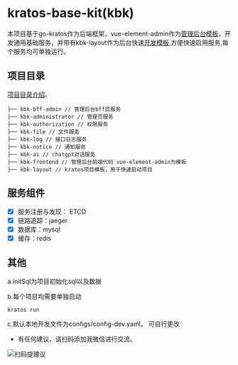 # kratos-base-kit(kbk)
本项目基于go-kratos作为后端框架，vue-element-admin作为[管理后台模板](https://github.com/ZQCard/kbk-frontend)，开发通用基础服务，并带有kbk-layout作为后台快速[开发模板](https://github.com/ZQCard/kbk-layout),方便快速启用服务,每个服务均可单独运行。

## 项目目录

[项目目录介绍](https://go-kratos.dev/blog/go-project-layout/)。


```
├── kbk-bff-admin // 管理后台bff层服务
├── kbk-administrator // 管理员服务
├── kbk-authorization // 权限服务
├── kbk-file // 文件服务
├── kbk-log // 接口日志服务
├── kbk-notice // 通知服务
├── kbk-ai // chatgpt对话服务
├── kbk-frontend // 管理后台前端代码 vue-element-admin为模板
├── kbk-layout // kratos项目模板，用于快速启动项目

```

## 服务组件

- [x] 服务注册与发现： ETCD
- [x] 链路追踪：jaeger
- [x] 数据库：mysql
- [x] 缓存：redis

## 其他
a.initSql为项目初始化sql以及数据

b.每个项目均需要单独启动
```
kratos run
```
c.默认本地开发文件为configs/config-dev.yaml， 可自行更改

* 有任何建议，请扫码添加我微信进行交流。

![扫码提建议](https://kratos-base-project.oss-cn-hangzhou.aliyuncs.com/f8f5dacdf87cf358c98c9eb60ce2a13.jpg)
